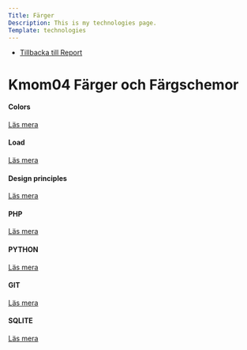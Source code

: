 ```yaml
---
Title: Färger
Description: This is my technologies page.
Template: technologies
---
```


* [Tillbacka till Report](%base_url%?report/index)

Kmom04 Färger och Färgschemor
============


<div class="box span1">
    <h4>Colors</h4>
    <a href="?analysis/01_colors">Läs mera</a>
</div>

<div class="box span2">
    <h4>Load</h4>
    <a href="?analysis/02_load">Läs mera</a>
</div>

<div class="box span2">
    <h4>Design principles</h4>
    <a href="?analysis/03_design_principles">Läs mera</a>
</div>

<div class="box span1">
    <h4>PHP</h4>
    <a href="?analysis/php">Läs mera</a>
</div>

<div class="box span3">
    <h4>PYTHON</h4>
    <a href="?analysis/python">Läs mera</a>
</div>

<div class="box span1">
    <h4>GIT</h4>
    <a href="?analysis/git">Läs mera</a>
</div>

<div class="box wide">
    <h4>SQLITE</h4>
    <a href="?analysis/sqlite">Läs mera</a>
</div>